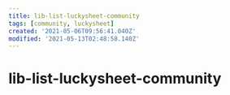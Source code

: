 ```yaml
---
title: lib-list-luckysheet-community
tags: [community, luckysheet]
created: '2021-05-06T09:56:41.040Z'
modified: '2021-05-13T02:48:58.140Z'
---
```


# lib-list-luckysheet-community


